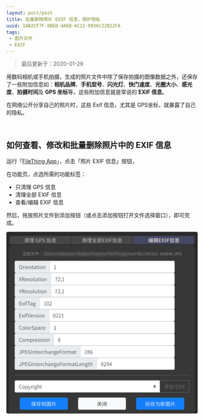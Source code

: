 ```yaml
---
layout: post/post
title: 批量删除照片 EXIF 信息，保护隐私
uuid: 1AB2CF7F-0BED-4A6B-AC22-0936C22B22FA
tags: 
 - 图片文件
 - EXIF
---
```

> 最后更新于：2020-01-29





用数码相机或手机拍摄，生成的照片文件中除了保存拍摄的图像数据之外，还保存了一些附加信息如：**相机品牌**、**手机型号**、**闪光灯**、**快门速度**、**光圈大小**、**感光度**、**拍摄时间**及 **GPS 坐标**等，这些附加信息就是常说的 **EXIF 信息**。  

在网络公开分享自己的照片时，这些 Exif 信息，尤其是 GPS坐标，就暴露了自己的隐私。


&nbsp;  

## 如何查看、修改和批量删除照片中的 EXIF 信息  

运行「[FileThing App](/app)」，点击「照片 EXIF 信息」按钮，

在功能页，点选所需的功能标签：

- 只清理 GPS 信息
- 清理全部 EXIF 信息
- 查看/编辑 EXIF 信息

然后，拖放照片文件到添加按钮（或点击添加按钮打开文件选择窗口），即可完成。

![](/resources/2019/64F6D6077A937144851844884EFD6DF7.png)


